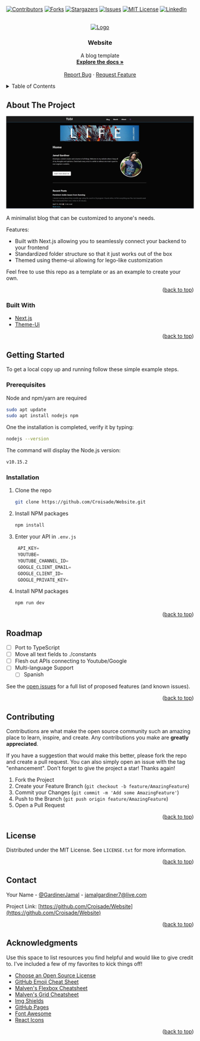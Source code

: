 <div id="top"></div>
<!--
*** Thanks for checking out the Best-README-Template. If you have a suggestion
*** that would make this better, please fork the repo and create a pull request
*** or simply open an issue with the tag "enhancement".
*** Don't forget to give the project a star!
*** Thanks again! Now go create something AMAZING! :D
-->



<!-- PROJECT SHIELDS -->
<!--
*** I'm using markdown "reference style" links for readability.
*** Reference links are enclosed in brackets [ ] instead of parentheses ( ).
*** See the bottom of this document for the declaration of the reference variables
*** for contributors-url, forks-url, etc. This is an optional, concise syntax you may use.
*** https://www.markdownguide.org/basic-syntax/#reference-style-links
-->
[![Contributors][contributors-shield]][contributors-url]
[![Forks][forks-shield]][forks-url]
[![Stargazers][stars-shield]][stars-url]
[![Issues][issues-shield]][issues-url]
[![MIT License][license-shield]][license-url]
[![LinkedIn][linkedin-shield]][linkedin-url]



<!-- PROJECT LOGO -->
<br />
<div align="center">
  <a href="https://github.com/Croisade/Website">
    <img src="public/favicon.ico" alt="Logo" width="80" height="80">
  </a>

  <h3 align="center">Website</h3>

  <p align="center">
    A blog template
    <br />
    <a href="https://github.com/Croisade/Website"><strong>Explore the docs »</strong></a>
    <br />
    <br />
    <a href="https://github.com/Croisade/Website/issues">Report Bug</a>
    ·
    <a href="https://github.com/Croisade/Website/issues">Request Feature</a>
  </p>
</div>



<!-- TABLE OF CONTENTS -->
<details>
  <summary>Table of Contents</summary>
  <ol>
    <li>
      <a href="#about-the-project">About The Project</a>
      <ul>
        <li><a href="#built-with">Built With</a></li>
      </ul>
    </li>
    <li>
      <a href="#getting-started">Getting Started</a>
      <ul>
        <li><a href="#prerequisites">Prerequisites</a></li>
        <li><a href="#installation">Installation</a></li>
      </ul>
    </li>
    <li><a href="#roadmap">Roadmap</a></li>
    <li><a href="#contributing">Contributing</a></li>
    <li><a href="#license">License</a></li>
    <li><a href="#contact">Contact</a></li>
    <li><a href="#acknowledgments">Acknowledgments</a></li>
  </ol>
</details>



<!-- ABOUT THE PROJECT -->
## About The Project

[![Product Name Screen Shot][product-screenshot]](https://thelifeofjamal.com)

A minimalist blog that can be customized to anyone's needs.

Features:
* Built with Next.js allowing you to seamlessly connect your backend to your frontend
* Standardized folder structure so that it just works out of the box
* Themed using theme-ui allowing for lego-like customization

Feel free to use this repo as a template or as an example to create your own. 

<p align="right">(<a href="#top">back to top</a>)</p>



### Built With

* [Next.js](https://nextjs.org/)
* [Theme-Ui](https://theme-ui.com/)

<p align="right">(<a href="#top">back to top</a>)</p>



<!-- GETTING STARTED -->
## Getting Started

To get a local copy up and running follow these simple example steps.

### Prerequisites
Node and npm/yarn are required

```sh
sudo apt update
sudo apt install nodejs npm
```
One the installation is completed, verify it by typing:

```sh
nodejs --version
```

The command will display the Node.js version:

```sh
v10.15.2
```

### Installation

1. Clone the repo
   ```sh
   git clone https://github.com/Croisade/Website.git
   ```
2. Install NPM packages
   ```sh
   npm install
   ```
3. Enter your API in `.env.js`
   ```js
    API_KEY=
    YOUTUBE=
    YOUTUBE_CHANNEL_ID=
    GOOGLE_CLIENT_EMAIL=
    GOOGLE_CLIENT_ID=
    GOOGLE_PRIVATE_KEY=
2. Install NPM packages
   ```sh
   npm run dev
   ```

<p align="right">(<a href="#top">back to top</a>)</p>


<!-- ROADMAP -->
## Roadmap

- [ ] Port to TypeScript
- [ ] Move all text fields to ./constants
- [ ] Flesh out APIs connecting to Youtube/Google
- [ ] Multi-language Support
    - [ ] Spanish

See the [open issues](https://github.com/othneildrew/Best-README-Template/issues) for a full list of proposed features (and known issues).

<p align="right">(<a href="#top">back to top</a>)</p>



<!-- CONTRIBUTING -->
## Contributing

Contributions are what make the open source community such an amazing place to learn, inspire, and create. Any contributions you make are **greatly appreciated**.

If you have a suggestion that would make this better, please fork the repo and create a pull request. You can also simply open an issue with the tag "enhancement".
Don't forget to give the project a star! Thanks again!

1. Fork the Project
2. Create your Feature Branch (`git checkout -b feature/AmazingFeature`)
3. Commit your Changes (`git commit -m 'Add some AmazingFeature'`)
4. Push to the Branch (`git push origin feature/AmazingFeature`)
5. Open a Pull Request

<p align="right">(<a href="#top">back to top</a>)</p>



<!-- LICENSE -->
## License

Distributed under the MIT License. See `LICENSE.txt` for more information.

<p align="right">(<a href="#top">back to top</a>)</p>



<!-- CONTACT -->
## Contact

Your Name - [@GardinerJamal](https://twitter.com/gardinerjamal) - jamalgardiner7@live.com

Project Link: [https://github.com/Croisade/Website](https://github.com/Croisade/Website)

<p align="right">(<a href="#top">back to top</a>)</p>



<!-- ACKNOWLEDGMENTS -->
## Acknowledgments

Use this space to list resources you find helpful and would like to give credit to. I've included a few of my favorites to kick things off!

* [Choose an Open Source License](https://choosealicense.com)
* [GitHub Emoji Cheat Sheet](https://www.webpagefx.com/tools/emoji-cheat-sheet)
* [Malven's Flexbox Cheatsheet](https://flexbox.malven.co/)
* [Malven's Grid Cheatsheet](https://grid.malven.co/)
* [Img Shields](https://shields.io)
* [GitHub Pages](https://pages.github.com)
* [Font Awesome](https://fontawesome.com)
* [React Icons](https://react-icons.github.io/react-icons/search)

<p align="right">(<a href="#top">back to top</a>)</p>



<!-- MARKDOWN LINKS & IMAGES -->
<!-- https://www.markdownguide.org/basic-syntax/#reference-style-links -->
[contributors-shield]: https://img.shields.io/github/contributors/Croisade/Website.svg?style=for-the-badge
[contributors-url]: https://github.com/Croisade/Website/graphs/contributors
[forks-shield]: https://img.shields.io/github/forks/Croisade/Website.svg?style=for-the-badge
[forks-url]: https://github.com/Croisade/Website/network/members
[stars-shield]: https://img.shields.io/github/stars/Croisade/Website.svg?style=for-the-badge
[stars-url]: https://github.com/Croisade/Website/stargazers
[issues-shield]: https://img.shields.io/github/issues/Croisade/Website.svg?style=for-the-badge
[issues-url]: https://github.com/Croisade/Website/issues
[license-shield]: https://img.shields.io/github/license/Croisade/Website.svg?style=for-the-badge
[license-url]: https://github.com/Croisade/Website/blob/master/LICENSE.txt
[linkedin-shield]: https://img.shields.io/badge/-LinkedIn-black.svg?style=for-the-badge&logo=linkedin&colorB=555
[linkedin-url]: https://www.linkedin.com/in/jamalgardiner/
[product-screenshot]: public/website.jpg

